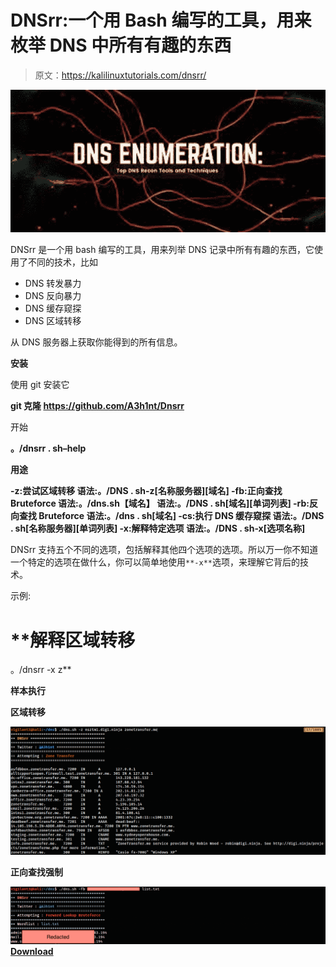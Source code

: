 # DNSrr:一个用 Bash 编写的工具，用来枚举 DNS 中所有有趣的东西

> 原文：<https://kalilinuxtutorials.com/dnsrr/>

[![DNSrr : A Tool Written In Bash, Used To Enumerate All The Juicy Stuff From DNS](img//090f3ed43ab091d3ef3719fa6b7ed5e1.png "DNSrr : A Tool Written In Bash, Used To Enumerate All The Juicy Stuff From DNS")](https://1.bp.blogspot.com/-ZynrVciVUIY/YPUEPpKUcPI/AAAAAAAAKHM/08IcvtH5RDEdyLAJ51eApMmrWvw293SOQCLcBGAsYHQ/s838/download.png)

DNSrr 是一个用 bash 编写的工具，用来列举 DNS 记录中所有有趣的东西，它使用了不同的技术，比如

*   DNS 转发暴力
*   DNS 反向暴力
*   DNS 缓存窥探
*   DNS 区域转移

从 DNS 服务器上获取你能得到的所有信息。

**安装**

使用 git 安装它

**git 克隆 https://github.com/A3h1nt/Dnsrr**

开始

**。/dnsrr . sh–help**

**用途**

**-z:尝试区域转移
语法:。/DNS . sh-z[名称服务器][域名]
-fb:正向查找 Bruteforce
语法:。/dns.sh【域名】
语法:。/DNS . sh[域名][单词列表]
-rb:反向查找 Bruteforce
语法:。/dns . sh[域名]
-cs:执行 DNS 缓存窥探
语法:。/DNS . sh[名称服务器][单词列表]
-x:解释特定选项
语法:。/DNS . sh-x[选项名称]**

DNSrr 支持五个不同的选项，包括解释其他四个选项的选项。所以万一你不知道一个特定的选项在做什么，你可以简单地使用`**-x**`选项，来理解它背后的技术。

示例:

# **解释区域转移
。/dnsrr -x z**

**样本执行**

**区域转移**

![](img//fa3e9a5a48c31df954c46cf2307f2dae.png)

**正向查找强制**

![](img//7710c96c08a12c1704860c12177a90da.png)[**Download**](https://github.com/A3h1nt/Dnsrr)